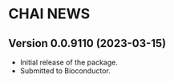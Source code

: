 # CHAI NEWS

## Version 0.0.9110 (2023-03-15)
- Initial release of the package.
- Submitted to Bioconductor.
